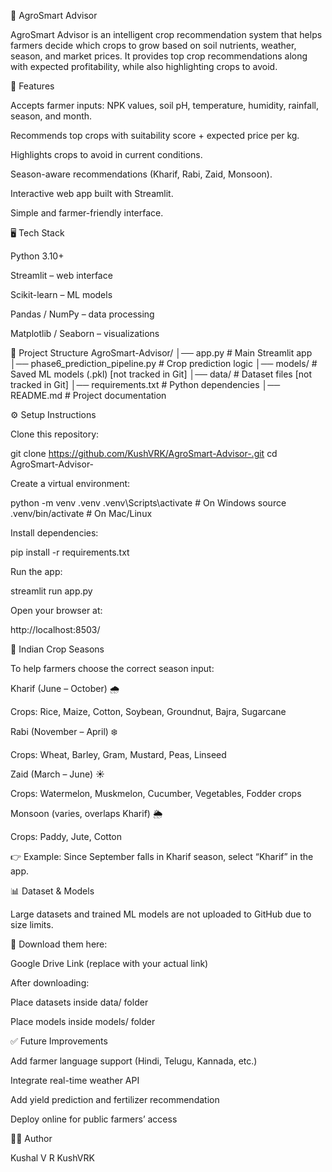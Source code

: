 🌾 AgroSmart Advisor

AgroSmart Advisor is an intelligent crop recommendation system that helps farmers decide which crops to grow based on soil nutrients, weather, season, and market prices. It provides top crop recommendations along with expected profitability, while also highlighting crops to avoid.

🚀 Features

Accepts farmer inputs: NPK values, soil pH, temperature, humidity, rainfall, season, and month.

Recommends top crops with suitability score + expected price per kg.

Highlights crops to avoid in current conditions.

Season-aware recommendations (Kharif, Rabi, Zaid, Monsoon).

Interactive web app built with Streamlit.

Simple and farmer-friendly interface.

🖥️ Tech Stack

Python 3.10+

Streamlit – web interface

Scikit-learn – ML models

Pandas / NumPy – data processing

Matplotlib / Seaborn – visualizations

📂 Project Structure
AgroSmart-Advisor/
│── app.py                        # Main Streamlit app
│── phase6_prediction_pipeline.py # Crop prediction logic
│── models/                       # Saved ML models (.pkl) [not tracked in Git]
│── data/                         # Dataset files [not tracked in Git]
│── requirements.txt              # Python dependencies
│── README.md                     # Project documentation

⚙️ Setup Instructions

Clone this repository:

git clone https://github.com/KushVRK/AgroSmart-Advisor-.git
cd AgroSmart-Advisor-


Create a virtual environment:

python -m venv .venv
.venv\Scripts\activate   # On Windows
source .venv/bin/activate # On Mac/Linux


Install dependencies:

pip install -r requirements.txt


Run the app:

streamlit run app.py


Open your browser at:

http://localhost:8503/

🌱 Indian Crop Seasons

To help farmers choose the correct season input:

Kharif (June – October) 🌧️

Crops: Rice, Maize, Cotton, Soybean, Groundnut, Bajra, Sugarcane

Rabi (November – April) ❄️

Crops: Wheat, Barley, Gram, Mustard, Peas, Linseed

Zaid (March – June) ☀️

Crops: Watermelon, Muskmelon, Cucumber, Vegetables, Fodder crops

Monsoon (varies, overlaps Kharif) 🌦️

Crops: Paddy, Jute, Cotton

👉 Example: Since September falls in Kharif season, select “Kharif” in the app.


📊 Dataset & Models

Large datasets and trained ML models are not uploaded to GitHub due to size limits.

🔗 Download them here:

Google Drive Link
 (replace with your actual link)

After downloading:

Place datasets inside data/ folder

Place models inside models/ folder

✅ Future Improvements

Add farmer language support (Hindi, Telugu, Kannada, etc.)

Integrate real-time weather API

Add yield prediction and fertilizer recommendation

Deploy online for public farmers’ access

👨‍💻 Author

Kushal V R
KushVRK
